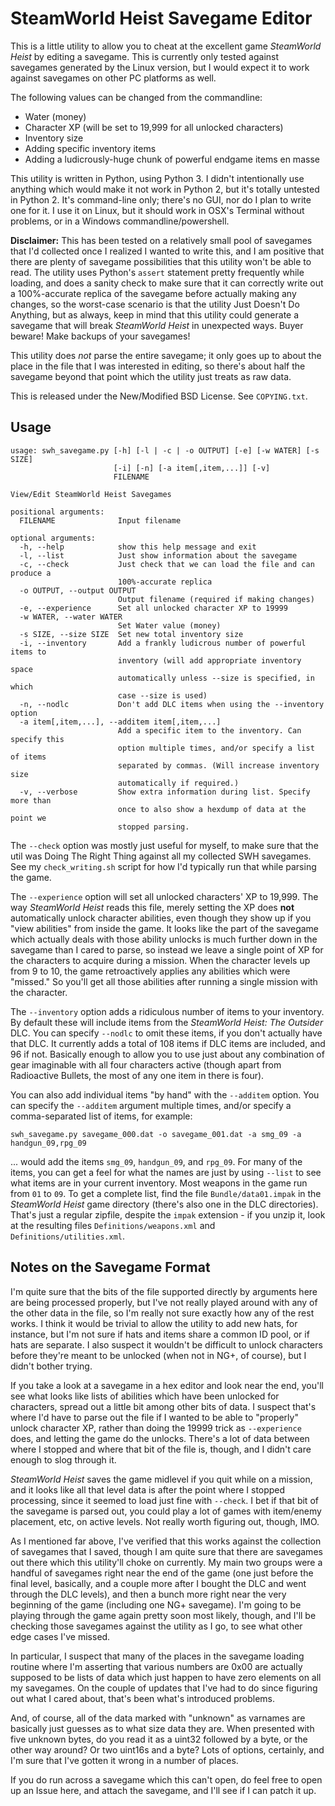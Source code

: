 SteamWorld Heist Savegame Editor
================================

This is a little utility to allow you to cheat at the excellent game
*SteamWorld Heist* by editing a savegame.  This is currently only tested
against savegames generated by the Linux version, but I would expect
it to work against savegames on other PC platforms as well.

The following values can be changed from the commandline:
 * Water (money)
 * Character XP (will be set to 19,999 for all unlocked characters)
 * Inventory size
 * Adding specific inventory items
 * Adding a ludicrously-huge chunk of powerful endgame items en masse

This utility is written in Python, using Python 3.  I didn't intentionally
use anything which would make it not work in Python 2, but it's totally
untested in Python 2.  It's command-line only; there's no GUI, nor do I
plan to write one for it.  I use it on Linux, but it should work in OSX's
Terminal without problems, or in a Windows commandline/powershell.

**Disclaimer:** This has been tested on a relatively small pool of
savegames that I'd collected once I realized I wanted to write this,
and I am positive that there are plenty of savegame possibilities that
this utility won't be able to read.  The utility uses Python's `assert`
statement pretty frequently while loading, and does a sanity check to
make sure that it can correctly write out a 100%-accurate replica of
the savegame before actually making any changes, so the worst-case
scenario is that the utility Just Doesn't Do Anything, but as always,
keep in mind that this utility could generate a savegame that will
break *SteamWorld Heist* in unexpected ways.  Buyer beware!  Make backups
of your savegames!

This utility does *not* parse the entire savegame; it only goes up to
about the place in the file that I was interested in editing, so there's
about half the savegame beyond that point which the utility just treats
as raw data.

This is released under the New/Modified BSD License.  See `COPYING.txt`.

Usage
-----

```
usage: swh_savegame.py [-h] [-l | -c | -o OUTPUT] [-e] [-w WATER] [-s SIZE]
                       [-i] [-n] [-a item[,item,...]] [-v]
                       FILENAME

View/Edit SteamWorld Heist Savegames

positional arguments:
  FILENAME              Input filename

optional arguments:
  -h, --help            show this help message and exit
  -l, --list            Just show information about the savegame
  -c, --check           Just check that we can load the file and can produce a
                        100%-accurate replica
  -o OUTPUT, --output OUTPUT
                        Output filename (required if making changes)
  -e, --experience      Set all unlocked character XP to 19999
  -w WATER, --water WATER
                        Set Water value (money)
  -s SIZE, --size SIZE  Set new total inventory size
  -i, --inventory       Add a frankly ludicrous number of powerful items to
                        inventory (will add appropriate inventory space
                        automatically unless --size is specified, in which
                        case --size is used)
  -n, --nodlc           Don't add DLC items when using the --inventory option
  -a item[,item,...], --additem item[,item,...]
                        Add a specific item to the inventory. Can specify this
                        option multiple times, and/or specify a list of items
                        separated by commas. (Will increase inventory size
                        automatically if required.)
  -v, --verbose         Show extra information during list. Specify more than
                        once to also show a hexdump of data at the point we
                        stopped parsing.
```

The `--check` option was mostly just useful for myself, to make sure that
the util was Doing The Right Thing against all my collected SWH savegames.
See my `check_writing.sh` script for how I'd typically run that while
parsing the game.

The `--experience` option will set all unlocked characters' XP to 19,999.  The
way *SteamWorld Heist* reads this file, merely setting the XP does **not**
automatically unlock character abilities, even though they show up if you
"view abilities" from inside the game.  It looks like the part of the savegame
which actually deals with those ability unlocks is much further down in the
savegame than I cared to parse, so instead we leave a single point of XP for
the characters to acquire during a mission.  When the character levels up from
9 to 10, the game retroactively applies any abilities which were "missed."  So
you'll get all those abilities after running a single mission with the
character.

The `--inventory` option adds a ridiculous number of items to your inventory.
By default these will include items from the *SteamWorld Heist: The Outsider*
DLC.  You can specify `--nodlc` to omit these items, if you don't actually have
that DLC.  It currently adds a total of 108 items if DLC items are included,
and 96 if not.  Basically enough to allow you to use just about any combination
of gear imaginable with all four characters active (though apart from Radioactive
Bullets, the most of any one item in there is four).

You can also add individual items "by hand" with the `--additem` option.  You can
specify the `--additem` argument multiple times, and/or specify a comma-separated
list of items, for example:

    swh_savegame.py savegame_000.dat -o savegame_001.dat -a smg_09 -a handgun_09,rpg_09

... would add the items `smg_09`, `handgun_09`, and `rpg_09`.  For many of the items,
you can get a feel for what the names are just by using `--list` to see what items are
in your current inventory.  Most weapons in the game run from `01` to `09`.  To get
a complete list, find the file `Bundle/data01.impak` in the *SteamWorld Heist* game
directory (there's also one in the DLC directories).  That's just a regular zipfile,
despite the `impak` extension - if you unzip it, look at the resulting files
`Definitions/weapons.xml` and `Definitions/utilities.xml`.

Notes on the Savegame Format
----------------------------

I'm quite sure that the bits of the file supported directly by arguments here
are being processed properly, but I've not really played around with any of the
other data in the file, so I'm really not sure exactly how any of the rest
works.  I think it would be trivial to allow the utility to add new hats, for
instance, but I'm not sure if hats and items share a common ID pool, or if hats
are separate.  I also suspect it wouldn't be difficult to unlock characters
before they're meant to be unlocked (when not in NG+, of course), but I didn't
bother trying.

If you take a look at a savegame in a hex editor and look near the end, you'll
see what looks like lists of abilities which have been unlocked for characters,
spread out a little bit among other bits of data.  I suspect that's where I'd have
to parse out the file if I wanted to be able to "properly" unlock character XP,
rather than doing the 19999 trick as `--experience` does, and letting the game
do the unlocks.  There's a lot of data between where I stopped and where that bit
of the file is, though, and I didn't care enough to slog through it.

*SteamWorld Heist* saves the game midlevel if you quit while on a mission, and
it looks like all that level data is after the point where I stopped processing,
since it seemed to load just fine with `--check`.  I bet if that bit of the savegame
is parsed out, you could play a lot of games with item/enemy placement, etc, on
active levels.  Not really worth figuring out, though, IMO.

As I mentioned far above, I've verified that this works against the collection
of savegames that I saved, though I am quite sure that there are savegames out there
which this utility'll choke on currently.  My main two groups were a handful of
savegames right near the end of the game (one just before the final level, basically,
and a couple more after I bought the DLC and went through the DLC levels), and then
a bunch more right near the very beginning of the game (including one NG+ savegame).
I'm going to be playing through the game again pretty soon most likely, though, and
I'll be checking those savegames against the utility as I go, to see what other edge
cases I've missed.

In particular, I suspect that many of the places in the savegame loading routine where
I'm asserting that various numbers are 0x00 are actually supposed to be lists of data
which just happen to have zero elements on all my savegames.  On the couple of updates
that I've had to do since figuring out what I cared about, that's been what's introduced
problems.

And, of course, all of the data marked with "unknown" as varnames are basically just
guesses as to what size data they are.  When presented with five unknown bytes, do you
read it as a uint32 followed by a byte, or the other way around?  Or two uint16s and
a byte?  Lots of options, certainly, and I'm sure that I've gotten it wrong in a number
of places.

If you do run across a savegame which this can't open, do feel free to open up an
Issue here, and attach the savegame, and I'll see if I can patch it up.
